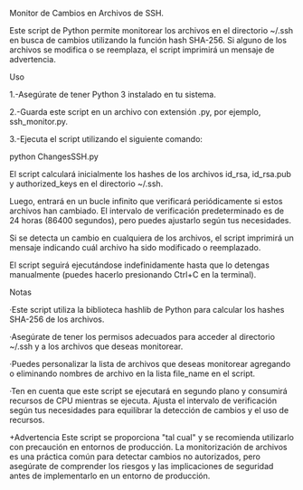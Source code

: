 Monitor de Cambios en Archivos de SSH.

Este script de Python permite monitorear los archivos en el directorio ~/.ssh en busca de cambios utilizando la función hash SHA-256. Si alguno de los archivos se modifica o se reemplaza, el script imprimirá un mensaje de advertencia.

Uso

1.-Asegúrate de tener Python 3 instalado en tu sistema.

2.-Guarda este script en un archivo con extensión .py, por ejemplo, ssh_monitor.py.

3.-Ejecuta el script utilizando el siguiente comando:

python ChangesSSH.py

El script calculará inicialmente los hashes de los archivos id_rsa, id_rsa.pub y authorized_keys en el directorio ~/.ssh.

Luego, entrará en un bucle infinito que verificará periódicamente si estos archivos han cambiado. El intervalo de verificación predeterminado es de 24 horas (86400 segundos), pero puedes ajustarlo según tus necesidades.

Si se detecta un cambio en cualquiera de los archivos, el script imprimirá un mensaje indicando cuál archivo ha sido modificado o reemplazado.

El script seguirá ejecutándose indefinidamente hasta que lo detengas manualmente (puedes hacerlo presionando Ctrl+C en la terminal).

Notas

·Este script utiliza la biblioteca hashlib de Python para calcular los hashes SHA-256 de los archivos.

·Asegúrate de tener los permisos adecuados para acceder al directorio ~/.ssh y a los archivos que deseas monitorear.

·Puedes personalizar la lista de archivos que deseas monitorear agregando o eliminando nombres de archivo en la lista file_name en el script.

·Ten en cuenta que este script se ejecutará en segundo plano y consumirá recursos de CPU mientras se ejecuta. Ajusta el intervalo de verificación según tus necesidades para equilibrar la detección de cambios y el uso de recursos.


+Advertencia
Este script se proporciona "tal cual" y se recomienda utilizarlo con precaución en entornos de producción. La monitorización de archivos es una práctica común para detectar cambios no autorizados, pero asegúrate de comprender los riesgos y las implicaciones de seguridad antes de implementarlo en un entorno de producción.




